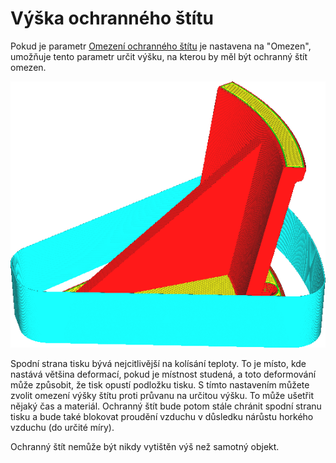 Výška ochranného štítu
====
Pokud je parametr [Omezení ochranného štítu](draft_shield_height_limitation.md) je nastavena na "Omezen", umožňuje tento parametr určit výšku, na kterou by měl být ochranný štít omezen.

![Ochranný štít je omezen na výšku 20 mm](../../../articles/images/draft_shield_height_limitation.png)

Spodní strana tisku bývá nejcitlivější na kolísání teploty. To je místo, kde nastává většina deformací, pokud je místnost studená, a toto deformování může způsobit, že tisk opustí podložku tisku. S tímto nastavením můžete zvolit omezení výšky štítu proti průvanu na určitou výšku. To může ušetřit nějaký čas a materiál. Ochranný štít bude potom stále chránit spodní stranu tisku a bude také blokovat proudění vzduchu v důsledku nárůstu horkého vzduchu (do určité míry).

Ochranný štít nemůže být nikdy vytištěn výš než samotný objekt.
